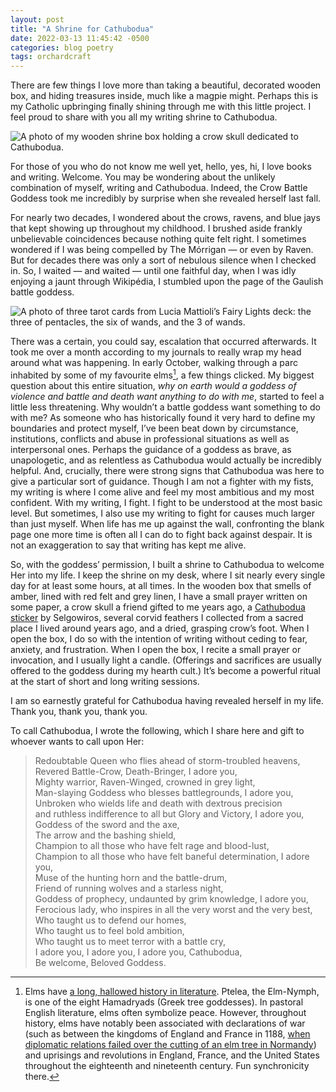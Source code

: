 ```yaml
---
layout: post
title: "A Shrine for Cathubodua"
date: 2022-03-13 11:45:42 -0500
categories: blog poetry
tags: orchardcraft
---
```


There are few things I love more than taking a beautiful, decorated wooden box, and hiding treasures inside, much like a magpie might. Perhaps this is my Catholic upbringing finally shining through me with this little project. I feel proud to share with you all my writing shrine to Cathubodua.

![A photo of my wooden shrine box holding a crow skull dedicated to Cathubodua.](https://i.imgur.com/DjLy9mr.png)

For those of you who do not know me well yet, hello, yes, hi, I love books and writing. Welcome. You may be wondering about the unlikely combination of myself, writing and Cathubodua. Indeed, the Crow Battle Goddess took me incredibly by surprise when she revealed herself last fall.

For nearly two decades, I wondered about the crows, ravens, and blue jays that kept showing up throughout my childhood. I brushed aside frankly unbelievable coincidences because nothing quite felt right. I sometimes wondered if I was being compelled by The Mórrigan — or even by Raven. But for decades there was only a sort of nebulous silence when I checked in. So, I waited — and waited — until one faithful day, when I was idly enjoying a jaunt through Wikipédia, I stumbled upon the page of the Gaulish battle goddess. 

![A photo of three tarot cards from Lucia Mattioli’s Fairy Lights deck: the three of pentacles, the six of wands, and the 3 of wands.](https://i.imgur.com/FiMilIc.png)

There was a certain, you could say, escalation that occurred afterwards. It took me over a month according to my journals to really wrap my head around what was happening. In early October, walking through a parc inhabited by some of my favourite elms[^1], a few things clicked. My biggest question about this entire situation, _why on earth would a goddess of violence and battle and death want anything to do with me_, started to feel a little less threatening. Why wouldn’t a battle goddess want something to do with me? As someone who has historically found it very hard to define my boundaries and protect myself, I’ve been beat down by circumstance, institutions, conflicts and abuse in professional situations as well as interpersonal ones. Perhaps the guidance of a goddess as brave, as unapologetic, and as relentless as Cathubodua would actually be incredibly helpful. And, crucially, there were strong signs that Cathubodua was here to give a particular sort of guidance. Though I am not a fighter with my fists, my writing is where I come alive and feel my most ambitious and my most confident. With my writing, I fight. I fight to be understood at the most basic level. But sometimes, I also use my writing to fight for causes much larger than just myself. When life has me up against the wall, confronting the blank page one more time is often all I can do to fight back against despair. It is not an exaggeration to say that writing has kept me alive.

So, with the goddess’ permission, I built a shrine to Cathubodua to welcome Her into my life. I keep the shrine on my desk, where I sit nearly every single day for at least some hours, at all times. In the wooden box that smells of amber, lined with red felt and grey linen, I have a small prayer written on some paper, a crow skull a friend gifted to me years ago, a [Cathubodua sticker](https://www.instagram.com/p/CCmuJSvHEwv/) by Selgowiros, several corvid feathers I collected from a sacred place I lived around years ago, and a dried, grasping crow’s foot. When I open the box, I do so with the intention of writing without ceding to fear, anxiety, and frustration. When I open the box, I recite a small prayer or invocation, and I usually light a candle. (Offerings and sacrifices are usually offered to the goddess during my hearth cult.) It’s become a powerful ritual at the start of short and long writing sessions.

I am so earnestly grateful for Cathubodua having revealed herself in my life. Thank you, thank you, thank you.

To call Cathubodua, I wrote the following, which I share here and gift to whoever wants to call upon Her:

> Redoubtable Queen who flies ahead of storm-troubled heavens,  
> Revered Battle-Crow, Death-Bringer, I adore you,  
> Mighty warrior, Raven-Winged, crowned in grey light,  
> Man-slaying Goddess who blesses battlegrounds, I adore you,  
> Unbroken who wields life and death with dextrous precision  
> and ruthless indifference to all but Glory and Victory, I adore you,  
> Goddess of the sword and the axe,  
> The arrow and the bashing shield,  
> Champion to all those who have felt rage and blood-lust,  
> Champion to all those who have felt baneful determination, I adore you,  
> Muse of the hunting horn and the battle-drum,  
> Friend of running wolves and a starless night,  
> Goddess of prophecy, undaunted by grim knowledge, I adore you,  
> Ferocious lady, who inspires in all the very worst and the very best,  
> Who taught us to defend our homes,  
> Who taught us to feel bold ambition,  
> Who taught us to meet terror with a battle cry,  
> I adore you, I adore you, I adore you, Cathubodua,  
> Be welcome, Beloved Goddess.

[^1]: Elms have [a long, hallowed history in literature](https://en.wikipedia.org/wiki/Elm#In_mythology_and_literature). Ptelea, the Elm-Nymph, is one of the eight Hamadryads (Greek tree goddesses). In pastoral English literature, elms often symbolize peace. However, throughout history, elms have notably been associated with declarations of war (such as between the kingdoms of England and France in 1188, [when diplomatic relations failed over the cutting of an elm tree in Normandy](https://en.wikipedia.org/wiki/Cutting_of_the_elm#Popular_culture)) and uprisings and revolutions in England, France, and the United States throughout the eighteenth and nineteenth century. Fun synchronicity there.
